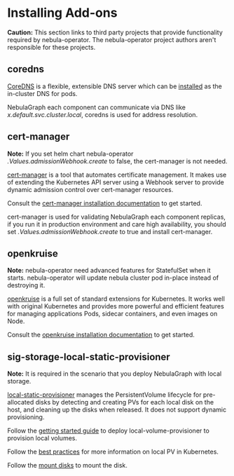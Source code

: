 # Installing Add-ons

**Caution:**
This section links to third party projects that provide functionality required by nebula-operator. The nebula-operator project authors aren't responsible for these projects.

## coredns
[CoreDNS](https://coredns.io/) is a flexible, extensible DNS server which can be [installed](https://github.com/coredns/deployment/tree/master/kubernetes) as the in-cluster DNS for pods.

NebulaGraph each component can communicate via DNS like _x.default.svc.cluster.local_, coredns is used for address resolution.

## cert-manager
**Note:**
If you set helm chart nebula-operator _.Values.admissionWebhook.create_ to false, the cert-manager is not needed. 

[cert-manager](https://cert-manager.io/) is a tool that automates certificate management. It makes use of extending the Kubernetes API server using a Webhook server to provide dynamic admission control over cert-manager resources. 

Consult the [cert-manager installation documentation](https://cert-manager.io/docs/installation/kubernetes/) to get started.

cert-manager is used for validating NebulaGraph each component replicas, if you run it in production environment and care high availability, you should set  _.Values.admissionWebhook.create_ to true and install cert-manager.

## openkruise
**Note:**
nebula-operator need advanced features for StatefulSet when it starts. nebula-operator will update nebula cluster pod in-place instead of destroying it.

[openkruise](https://openkruise.io/)  is a full set of standard extensions for Kubernetes. It works well with original Kubernetes and provides more powerful and efficient features for managing applications Pods, sidecar containers, and even images on Node.

Consult the [openkruise installation documentation](https://openkruise.io/docs/installation) to get started.

## sig-storage-local-static-provisioner
**Note:**
It is required in the scenario that you deploy NebulaGraph with local storage.

[local-static-provisioner](https://github.com/kubernetes-sigs/sig-storage-local-static-provisioner) manages the PersistentVolume lifecycle for pre-allocated disks by detecting and creating PVs for each local disk on the host, and cleaning up the disks when released. It does not support dynamic provisioning.

Follow the [getting started guide](https://github.com/kubernetes-sigs/sig-storage-local-static-provisioner/blob/master/docs/getting-started.md) to deploy local-volume-provisioner to provision local volumes.

Follow the [best practices](https://github.com/kubernetes-sigs/sig-storage-local-static-provisioner/blob/master/docs/best-practices.md) for more information on local PV in Kubernetes.

Follow the [mount disks](https://github.com/kubernetes-sigs/sig-storage-local-static-provisioner/blob/master/docs/operations.md#sharing-a-disk-filesystem-by-multiple-filesystem-pvs) to mount the disk.
